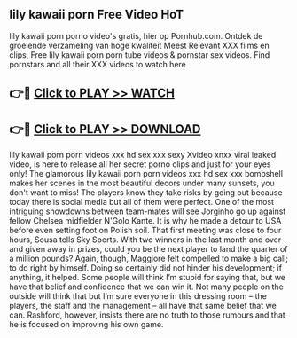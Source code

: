 ## lily kawaii porn Free Video HoT 

lily kawaii porn porno video's gratis, hier op Pornhub.com. Ontdek de groeiende verzameling van hoge kwaliteit Meest Relevant XXX films en clips,
Free lily kawaii porn porn tube videos & pornstar sex videos. Find pornstars and all their XXX videos to watch here


## 👉🔴 [Click to PLAY >> WATCH](http://us.freeplayer.one?title=lily_kawaii_porn&ref=16D)

## 👉🔴 [Click to PLAY >> DOWNLOAD](http://us.freeplayer.one?title=lily_kawaii_porn&ref=16D)


lily kawaii porn porn videos xxx hd sex xxx sexy Xvideo xnxx viral leaked video, is here to release all her secret porno clips and just for your eyes only! The glamorous lily kawaii porn porn videos xxx hd sex xxx bombshell makes her scenes in the most beautiful decors under many sunsets, you don't want to miss! The players know they take risks by going out because today there is social media but all of them were perfect. One of the most intriguing showdowns between team-mates will see Jorginho go up against fellow Chelsea midfielder N'Golo Kante. It is why he made a detour to USA before even setting foot on Polish soil. That first meeting was close to four hours, Sousa tells Sky Sports. With two winners in the last month and over and given away in prizes, could you be the next player to land the quarter of a million pounds? Again, though, Maggiore felt compelled to make a big call; to do right by himself. Doing so certainly did not hinder his development; if anything, it helped. Some people will think I’m stupid for saying that, but we have that belief and confidence that we can win it. Not many people on the outside will think that but I’m sure everyone in this dressing room – the players, the staff and the management – all have that same belief that we can. Rashford, however, insists there are no truth to those rumours and that he is focused on improving his own game.